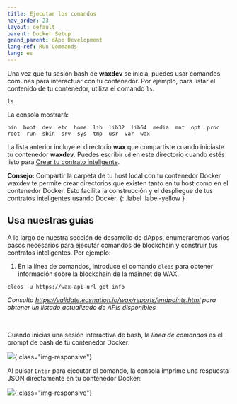```yaml
---
title: Ejecutar los comandos
nav_order: 23
layout: default
parent: Docker Setup
grand_parent: dApp Development
lang-ref: Run Commands
lang: es
---
```


Una vez que tu sesión bash de **waxdev** se inicia, puedes usar comandos comunes para interactuar con tu contenedor. Por ejemplo, para listar el contenido de tu contenedor, utiliza el comando `ls`.

```shell
ls
```

La consola mostrará:

```shell
bin  boot  dev  etc  home  lib  lib32  lib64  media  mnt  opt  proc  root  run  sbin  srv  sys  tmp  usr  var  wax
```

La lista anterior incluye el directorio **wax** que compartiste cuando iniciaste tu contenedor **waxdev**. Puedes escribir `cd` en este directorio cuando estés listo para [Crear tu contrato inteligente](/es/dapp-development/smart-contract-quickstart/dapp_hello_world).

<strong>Consejo:</strong> Compartir la carpeta de tu host local con tu contenedor Docker waxdev te permite crear directorios que existen tanto en tu host como en el contenedor Docker. Esto facilita la construcción y el despliegue de tus contratos inteligentes usando Docker.
{: .label .label-yellow }

## Usa nuestras guías

A lo largo de nuestra sección de desarrollo de dApps, enumeraremos varios pasos necesarios para ejecutar comandos de blockchain y construir tus contratos inteligentes. Por ejemplo:

1. En la línea de comandos, introduce el comando `cleos` para obtener información sobre la blockchain de la mainnet de WAX.

```shell
cleos -u https://wax-api-url get info
```
*Consulta https://validate.eosnation.io/wax/reports/endpoints.html para obtener un listado actualizado de APIs disponibles*
<p>&nbsp;</p>

Cuando inicias una sesión interactiva de bash, la *línea de comandos* es el prompt de bash de tu contenedor Docker:

![](/assets/img/docker_root.jpg){:class="img-responsive"}

Al pulsar `Enter` para ejecutar el comando, la consola imprime una respuesta JSON directamente en tu contenedor Docker:

![](/assets/img/docker_results.jpg){:class="img-responsive"}

<!--You can use your interactive bash terminal to follow along in all of our guides and tutorials.-->

<!--```json
{
  "server_version": "7328c2db",
  "chain_id": "1064487b3cd1a897ce03ae5b6a865651747e2e152090f99c1d19d44e01aea5a4",
  "head_block_num": 20878276,
  "last_irreversible_block_num": 20877948,
  "last_irreversible_block_id": "013e927c4b6173b638f988024af4952fa7bef2e06e356b3c1a6ef0bc9e34ce89",
  "head_block_id": "013e93c480c99a55ecc17b9afb48eae8f9980b01f5779462b1cd0b2551719578",
  "head_block_time": "2019-10-23T19:40:01.500",
  "head_block_producer": "strongblock1",
  "virtual_block_cpu_limit": 500000000,
  "virtual_block_net_limit": 1048576000,
  "block_cpu_limit": 500000,
  "block_net_limit": 1048576,
  "server_version_string": "wax-1.8.4-1.0.0",
  "fork_db_head_block_num": 20878276,
  "fork_db_head_block_id": "013e93c480c99a55ecc17b9afb48eae8f9980b01f5779462b1cd0b2551719578"
}
    ```-->
